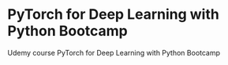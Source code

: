 # PyTorch for Deep Learning with Python Bootcamp
Udemy course PyTorch for Deep Learning with Python Bootcamp
